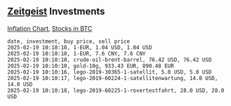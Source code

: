 ## [Zeitgeist](index.html) Investments

[Inflation Chart](https://inflationchart.com),
[Stocks in BTC](https://stonksinbtc.xyz/)

```
date, investment, buy price, sell price
2025-02-19 10:10:10, 1-EUR, 1.04 USD, 1.04 USD
2025-02-19 10:10:10, 1-EUR, 7.6 CNY, 7.6 CNY
2025-02-19 10:10:10, crude-oil-brent-barrel, 76.42 USD, 76.42 USD
2025-02-19 10:10:10, gold-10g, 933.43 EUR, 890.48 EUR
2025-02-19 10:10:16, lego-2019-30365-1-satellit, 5.0 USD, 5.0 USD
2025-02-19 10:10:17, lego-2019-60224-1-satellitenwartung, 14.0 USD, 14.0 USD
2025-02-19 10:10:18, lego-2019-60225-1-rovertestfahrt, 28.0 USD, 28.0 USD
```
